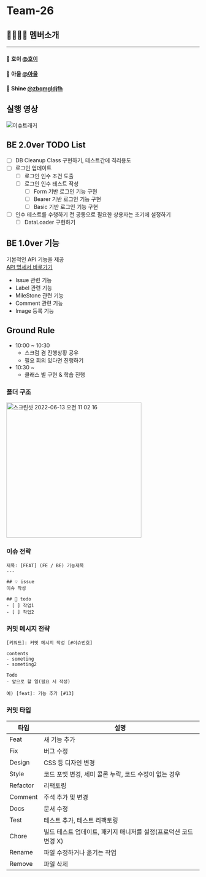 # Team-26

## 👨‍👩‍👧‍👦 멤버소개

---

#### 👨‍ 호이 [@호이](https://github.com/youryu0212)
#### 👨‍ 아울 [@아울](https://github.com/bukim0329)
#### 👨‍ Shine [@zbqmgldjfh](https://github.com/zbqmgldjfh)

## 실행 영상
![이슈트래커](https://user-images.githubusercontent.com/60593969/179674790-8fb09d82-77f2-4470-af8d-65a9d2ae0c91.gif)

## BE 2.0ver TODO List
- [ ] DB Cleanup Class 구현하기, 테스트간에 격리용도
- [ ] 로그인 업데이트
  - [ ] 로그인 인수 조건 도출
  - [ ] 로그인 인수 테스트 작성
    - [ ] Form 기반 로그인 기능 구현
    - [ ] Bearer 기반 로그인 기능 구현
    - [ ] Basic 기반 로그인 기능 구현
- [ ] 인수 테스트를 수행하기 전 공통으로 필요한 상용자는 초기에 설정하기
  - [ ] DataLoader 구현하기

## BE 1.0ver 기능
기본적인 API 기능을 제공    
[API 명세서 바로가기](https://github.com/zbqmgldjfh/issue-tracker/wiki/API-%EB%AA%85%EC%84%B8)
- Issue 관련 기능
- Label 관련 기능
- MileStone 관련 기능
- Comment 관련 기능
- Image 등록 기능

## Ground Rule

- 10:00 ~ 10:30
    - 스크럼 겸 진행상황 공유
    - 필요 회의 있다면 진행하기
- 10:30 ~
    - 클래스 별 구현 & 학습 진행
    
### 폴더 구조
<img width="352" alt="스크린샷 2022-06-13 오전 11 02 16" src="https://user-images.githubusercontent.com/60593969/173266533-28f3f010-7f88-4247-8321-9ab7a1f2b3e9.png">

### 이슈 전략

```
제목: [FEAT] (FE / BE) 기능제목
---

## 💡 issue
이슈 작성

## 📝 todo
- [ ] 작업1
- [ ] 작업2
```



### 커밋 메시지 전략

```
[키워드]: 커밋 메시지 작성 [#이슈번호]

contents
- someting
- someting2

Todo
- 앞으로 할 일(필요 시 작성) 

예) [feat]: 기능 추가 [#13]
```



### 커밋 타입

| 타입     | 설명                                                         |
| -------- | ------------------------------------------------------------ |
| Feat     | 새 기능 추가                                                 |
| Fix      | 버그 수정                                                    |
| Design   | CSS 등 디자인 변경                                           |
| Style    | 코드 포맷 변경, 세미 콜론 누락, 코드 수정이 없는 경우        |
| Refactor | 리팩토링                                                     |
| Comment  | 주석 추가 및 변경                                            |
| Docs     | 문서 수정                                                    |
| Test     | 테스트 추가, 테스트 리팩토링                                 |
| Chore    | 빌드 테스트 업데이트, 패키지 매니저를 설정(프로덕션 코드 변경 X) |
| Rename   | 파일 수정하거나 옮기는 작업                                  |
| Remove   | 파일 삭제                                                    |

